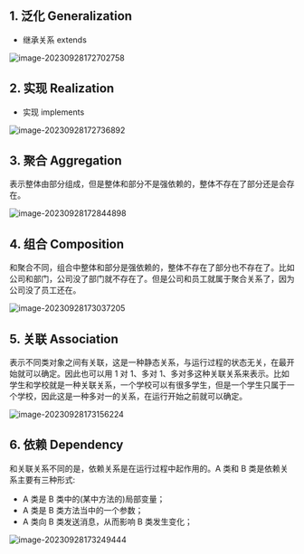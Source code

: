 

## 1.  泛化 Generalization

- 继承关系 extends

![image-20230928172702758](https://2290653824-github-io.oss-cn-hangzhou.aliyuncs.com/image-20230928172702758.png)



## 2. 实现 Realization

- 实现 implements



![image-20230928172736892](https://2290653824-github-io.oss-cn-hangzhou.aliyuncs.com/image-20230928172736892.png)

## 3. 聚合 Aggregation

​	表示整体由部分组成，但是整体和部分不是强依赖的，整体不存在了部分还是会存在。

![image-20230928172844898](https://2290653824-github-io.oss-cn-hangzhou.aliyuncs.com/image-20230928172844898.png)



## 4. 组合 Composition

​	和聚合不同，组合中整体和部分是强依赖的，整体不存在了部分也不存在了。比如公司和部门，公司没了部门就不存在了。但是公司和员工就属于聚合关系了，因为公司没了员工还在。

![image-20230928173037205](https://2290653824-github-io.oss-cn-hangzhou.aliyuncs.com/image-20230928173037205.png)

## 5. 关联  Association

​	表示不同类对象之间有关联，这是一种静态关系，与运行过程的状态无关，在最开始就可以确定。因此也可以用 1 对 1、多对 1、多对多这种关联关系来表示。比如学生和学校就是一种关联关系，一个学校可以有很多学生，但是一个学生只属于一个学校，因此这是一种多对一的关系，在运行开始之前就可以确定。

![image-20230928173156224](https://2290653824-github-io.oss-cn-hangzhou.aliyuncs.com/image-20230928173156224.png)



## 6. 依赖 Dependency

和关联关系不同的是，依赖关系是在运行过程中起作用的。A 类和 B 类是依赖关系主要有三种形式:

- A 类是 B 类中的(某中方法的)局部变量；
- A 类是 B 类方法当中的一个参数；
- A 类向 B 类发送消息，从而影响 B 类发生变化；

![image-20230928173249444](https://2290653824-github-io.oss-cn-hangzhou.aliyuncs.com/image-20230928173249444.png)







